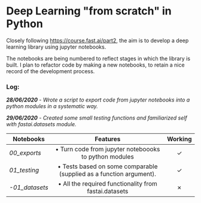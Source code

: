 # Deep Learning "from scratch" in Python
Closely following https://course.fast.ai/part2, the aim is to develop a deep learning library using jupyter notebooks.

The notebooks are being numbered to reflect stages in which the library is built. I plan to refactor code by making a new notebooks, to retain a nice record of the development process.

### Log:
*__28/06/2020__ - Wrote a script to export code from jupyter notebooks into a python modules in a systematic way.*

*__29/06/2020__ - Created some small testing functions and familiarized self with fastai.datasets module.*

|  Notebooks  |  Features  |  Working  |
|-------------|:----------:|:---------:|
| *00_exports*  |  • Turn code from jupyter noteboooks to python modules  |  ✓ |
| *01_testing* | • Tests based on some comparable (supplied as a function argument). | ✓ |
| *-01_datasets* | • All the required functionality from fastai.datasets | ✗ |
